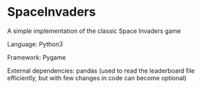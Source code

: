 # SpaceInvaders

A simple implementation of the classic Space Invaders game

Language: Python3

Framework: Pygame

External dependencies: pandas (used to read the leaderboard file efficiently, but with few changes in code can become optional)
